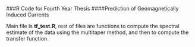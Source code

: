 ###R Code for Fourth Year Thesis
####Prediction of Geomagnetically Induced Currents

Main file is <b>tf_test.R</b>, rest of files are functions to compute the spectral estimate of the data using the multitaper method, and then to compute the transfer function.
